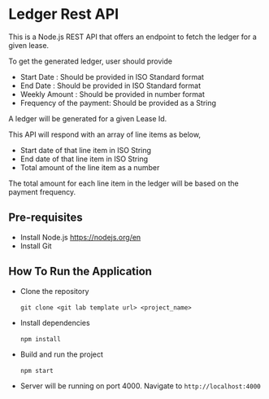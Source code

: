 # Ledger Rest API
This is a Node.js REST API that offers an endpoint to fetch the ledger for a given lease.

To get the generated ledger, user should provide
- Start Date              : Should be provided in ISO Standard format
- End Date                : Should be provided in ISO Standard format
- Weekly Amount           : Should be provided in number format
- Frequency of the payment: Should be provided as a String

A ledger will be generated for a given Lease Id.

This API will respond with an array of line items as below,
- Start date of that line item in ISO String
- End date of that line item in ISO String
- Total amount of the line item as a number

The total amount for each line item in the ledger will be based on the payment frequency.

## Pre-requisites
- Install Node.js https://nodejs.org/en
- Install Git

## How To Run the Application
- Clone the repository
<br></br>
`git clone <git lab template url> <project_name>`

- Install dependencies
<br></br>
`npm install`

- Build and run the project
<br></br>
`npm start`


- Server will be running on port 4000.
  Navigate to `http://localhost:4000`



